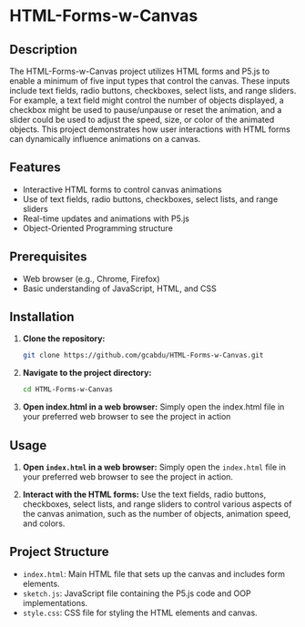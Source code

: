 # HTML-Forms-w-Canvas

## Description
The HTML-Forms-w-Canvas project utilizes HTML forms and P5.js to enable a minimum of five input types that control the canvas. These inputs include text fields, radio buttons, checkboxes, select lists, and range sliders. For example, a text field might control the number of objects displayed, a checkbox might be used to pause/unpause or reset the animation, and a slider could be used to adjust the speed, size, or color of the animated objects. This project demonstrates how user interactions with HTML forms can dynamically influence animations on a canvas.

## Features
- Interactive HTML forms to control canvas animations
- Use of text fields, radio buttons, checkboxes, select lists, and range sliders
- Real-time updates and animations with P5.js
- Object-Oriented Programming structure

## Prerequisites
- Web browser (e.g., Chrome, Firefox)
- Basic understanding of JavaScript, HTML, and CSS

## Installation

1. **Clone the repository:**
   ```sh
   git clone https://github.com/gcabdu/HTML-Forms-w-Canvas.git

2. **Navigate to the project directory:**
   ```sh
   cd HTML-Forms-w-Canvas

3. **Open index.html in a web browser:**
   Simply open the index.html file in your preferred web browser to see the project in action

## Usage

1. **Open `index.html` in a web browser:**
   Simply open the `index.html` file in your preferred web browser to see the project in action.

2. **Interact with the HTML forms:**
   Use the text fields, radio buttons, checkboxes, select lists, and range sliders to control various aspects of the canvas animation, such as the number of objects, animation speed, and colors.

## Project Structure

- `index.html`: Main HTML file that sets up the canvas and includes form elements.
- `sketch.js`: JavaScript file containing the P5.js code and OOP implementations.
- `style.css`: CSS file for styling the HTML elements and canvas.
